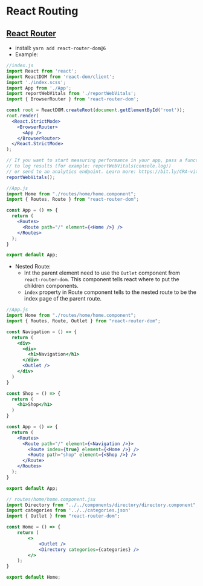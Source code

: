 # React Routing

## [React Router](https://reactrouter.com/en/main)

- install: ```yarn add react-router-dom@6```
- Example:
```jsx
//index.js
import React from 'react';
import ReactDOM from 'react-dom/client';
import './index.scss';
import App from './App';
import reportWebVitals from './reportWebVitals';
import { BrowserRouter } from 'react-router-dom';

const root = ReactDOM.createRoot(document.getElementById('root'));
root.render(
  <React.StrictMode>
    <BrowserRouter>
      <App />
    </BrowserRouter>
  </React.StrictMode>
);

// If you want to start measuring performance in your app, pass a function
// to log results (for example: reportWebVitals(console.log))
// or send to an analytics endpoint. Learn more: https://bit.ly/CRA-vitals
reportWebVitals();

```
```jsx
//App.js
import Home from "./routes/home/home.component";
import { Routes, Route } from "react-router-dom";

const App = () => {
  return (
    <Routes>
      <Route path="/" element={<Home />} />
    </Routes>
  );
}

export default App;
```
- Nested Route:
  - Int the parent element need to use the ```Outlet``` component from ```react-router-dom```. This component tells react where to put the children components.
  - ```index``` property in Route component tells to the nested route to be the index page of the parent route.
```jsx
//App.js
import Home from "./routes/home/home.component";
import { Routes, Route, Outlet } from "react-router-dom";

const Navigation = () => {
  return (
    <div>
      <div>
        <h1>Navigation</h1>
      </div>
      <Outlet />
    </div>
  )
}

const Shop = () => {
  return (
    <h1>Shop</h1>
  )
}

const App = () => {
  return (
    <Routes>
      <Route path="/" element={<Navigation />}>
        <Route index={true} element={<Home />} />
        <Route path="shop" element={<Shop />} />
      </Route>
    </Routes>
  );
}

export default App;
```
```jsx
// routes/home/home.component.jsx
import Directory from "../../components/directory/directory.component";
import categories from '../../categories.json'
import { Outlet } from "react-router-dom";

const Home = () => {
    return (
        <>
            <Outlet />
            <Directory categories={categories} />
        </>
    );
}

export default Home;

```
